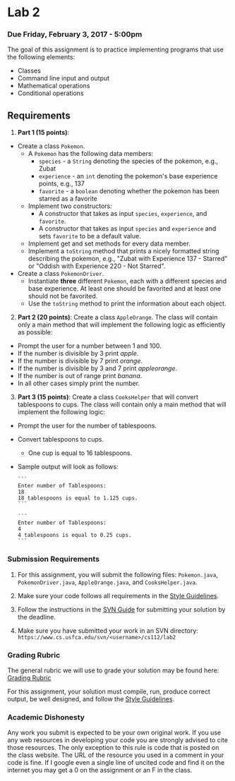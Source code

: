 Lab 2
=====

### Due Friday, February 3, 2017 - 5:00pm

The goal of this assignment is to practice implementing programs that use the following elements:

- Classes
- Command line input and output
- Mathematical operations
- Conditional operations


## Requirements
1. **Part 1 (15 points)**: 
  - Create a class `Pokemon`. 
      * A `Pokemon` has the following data members:
          * `species` - a `String` denoting the species of the pokemon, e.g., Zubat
          * `experience` - an `int` denoting the pokemon's base experience points, e.g., 137
          * `favorite` - a `boolean` denoting whether the pokemon has been starred as a favorite
      * Implement two constructors:
          * A constructor that takes as input `species`, `experience`, and `favorite`.
          * A constructor that takes as input `species` and `experience` and sets `favorite` to be a default value.
      * Implement get and set methods for every data member. 
      * Implement a `toString` method that prints a nicely formatted string describing the pokemon, e.g., "Zubat with Experience 137 - Starred" or "Oddish with Experience 220 - Not Starred".
  - Create a class `PokemonDriver`. 
      * Instantiate **three** different `Pokemon`, each with a different species and base experience. At least one should be favorited and at least one should not be favorited. 
      * Use the `toString` method to print the information about each object.
2. **Part 2 (20 points)**: Create a class `AppleOrange`. The class will contain only a main method that will implement the following logic as efficiently as possible:
  - Prompt the user for a number between 1 and 100.
  - If the number is divisible by 3 print *apple*.
  - If the number is divisible by 7 print *orange*.
  - If the number is divisible by 3 and 7 print *appleorange*.
  - If the number is out of range print *banana*.
  - In all other cases simply print the number.
3. **Part 3 (15 points)**: Create a class `CooksHelper` that will convert tablespoons to cups. The class will contain only a main method that will implement the following logic:
  - Prompt the user for the number of tablespoons.
  - Convert tablespoons to cups.
      * One cup is equal to 16 tablespoons.
  - Sample output will look as follows:

		```
		Enter number of Tablespoons: 
		18
		18 tablespoons is equal to 1.125 cups.
		``` 

		```
		Enter number of Tablespoons: 
		4
		4 tablespoons is equal to 0.25 cups.
		```
 
<!--
3. **Part 3 (15 points)**: Create a class `RockPaperScissors`. The class will contain only the main method that will implement the rock-paper-scissors game where the user plays against the computer. The logic is as follows:
  - The computer chooses a random number between 1 and 3. 1 represents rock, 2 represents paper, 3 represents scissors.
  - The computer prompts the user for a number 1 to 3.
  - The computer prints the winner based on the following:
      * Rock (1) beats scissors (3).
      * Paper (2) beats rock (1).
      * Scissors (3) beat paper (2).
  - If the user chooses a number other than 1, 2, or 3, print an error and indicate the game is over.
  - The following will generate a random number in Java. See [Randomize.java](https://github.com/CS112-F16/code/blob/master/LabExamples/Randomize.java) for a complete example.
      * At the top of the class `import java.util.Random;`
      * In the main method, instantiate an object of type `Random`: `Random r = new Random();`
      * Invoke the `nextInt` method: `int computerChoice = r.nextInt(3) + 1;` Note that `nextInt` generates a number between 0 (inclusive) and the parameter (exclusive). In this case, it will generate a number from 0 to 2. By adding 1 we will get a number between 1 and 3.
  - Sample output of your program should look as follows:
  
	```
  	Enter 1 (Rock), 2 (Paper), or 3 (Scissors):
	4
	Invalid choice! Game over.
	```
	or
	
	```
	Enter 1 (Rock), 2 (Paper), or 3 (Scissors):
	1
	Player chooses Rock. Computer chooses Scissors.
 	```
 	or
 	
 	```
 	Enter 1 (Rock), 2 (Paper), or 3 (Scissors):
	1
	It's a tie!
	```
--> 
 
 
### Submission Requirements

1. For this assignment, you will submit the following files: `Pokemon.java`, `PokemonDriver.java`, `AppleOrange.java`, and `CooksHelper.java`.

2. Make sure your code follows all requirements in the [Style Guidelines](https://github.com/CS112-S17/notes/blob/master/style.md).

3. Follow the instructions in the [SVN Guide](https://github.com/CS112-S17/notes/blob/master/svn_guide.md) for submitting your solution by the deadline.

4. Make sure you have submitted your work in an SVN directory: ```https://www.cs.usfca.edu/svn/<username>/cs112/lab2```

### Grading Rubric

The general rubric we will use to grade your solution may be found here: [Grading Rubric](https://github.com/CS112-S17/notes/blob/master/grading_rubric.md)

For this assignment, your solution must compile, run, produce correct output, be well designed, and follow the [Style Guidelines](https://github.com/CS112-S17/notes/blob/master/style.md).

### Academic Dishonesty

Any work you submit is expected to be your own original work. If you use any web resources in developing your code you are strongly advised to cite those resources. The only exception to this rule is code that is posted on the class website. The URL of the resource you used in a comment in your code is fine. If I google even a single line of uncited code and find it on the internet you may get a 0 on the assignment or an F in the class.
